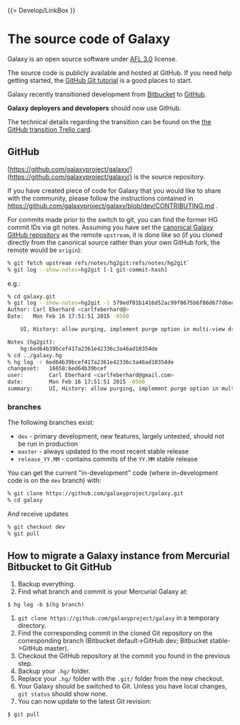 {{> Develop/LinkBox }}
# The source code of Galaxy

Galaxy is an open source software under [AFL 3.0](/src/admin/license/index.md) license.

The source code is publicly available and hosted at GitHub. If you need help getting started, the [GitHub Git tutorial](https://try.github.io/) is a good places to start.

Galaxy recently transitioned development from [Bitbucket](https://bitbucket.org/galaxy/galaxy-central/) to [GitHub](https://github.com/galaxyproject/galaxy).

**Galaxy deployers and developers** should now use GitHub.

The technical details regarding the transition can be found on the [the GitHub transition Trello card](https://trello.com/c/iiSBweRQ).

## GitHub

[https://github.com/galaxyproject/galaxy/](https://github.com/galaxyproject/galaxy/) is the source repository.

If you have created piece of code for Galaxy that you would like to share with the community, please follow the instructions contained in https://github.com/galaxyproject/galaxy/blob/dev/CONTRIBUTING.md .

For commits made prior to the switch to git, you can find the former HG commit IDs via git notes. Assuming you have set the [canonical Galaxy GitHub repository](https://github.com/galaxyproject/galaxy/) as the remote `upstream`, it is done like so (if you cloned directly from the canonical source rather than your own GitHub fork, the remote would be `origin`):

```sh
% git fetch upstream refs/notes/hg2git:refs/notes/hg2git`
% git log --show-notes=hg2git [-1 git-commit-hash]
```


e.g.:

```sh
% cd galaxy.git
% git log --show-notes=hg2git -1 579edf01b1416d52ac99f8675b6f86d677d6ee0e
Author: Carl Eberhard <carlfeberhard@>
Date:   Mon Feb 16 17:51:51 2015 -0500

    UI, History: allow purging, implement purge option in multi-view dropdowns; Managers: fix purgable return value; API, histories: return purged in summary view

Notes (hg2git):
    hg:6ed64b39bcef417a2361e42336c3a46ad10354de
% cd ../galaxy.hg
% hg log -r 6ed64b39bcef417a2361e42336c3a46ad10354de
changeset:   16658:6ed64b39bcef
user:        Carl Eberhard <carlfeberhard@gmail.com>
date:        Mon Feb 16 17:51:51 2015 -0500
summary:     UI, History: allow purging, implement purge option in multi-view dropdowns; Managers: fix purgable return value; API, histories: return purged in summary view
```


### branches

The following branches exist:

* `dev` - primary development, new features, largely untested, should not be run in production
* `master` - always updated to the most recent stable release
* `release_YY.MM` - contains commits of the `YY.MM` stable release

You can get the current "in-development" code (where in-development code is on the `dev` branch) with:

```sh
% git clone https://github.com/galaxyproject/galaxy.git
% cd galaxy
```


And receive updates

```sh
% git checkout dev
% git pull
```


## How to migrate a Galaxy instance from Mercurial Bitbucket to Git GitHub

1. Backup everything.
1. Find what branch and commit is your Mercurial Galaxy at:
  ```#! highlight sh
  $ hg log -b $(hg branch)
  ```

1. `git clone https://github.com/galaxyproject/galaxy` in a temporary directory.
1. Find the corresponding commit in the cloned Git repository on the corresponding branch (Bitbucket default->GitHub dev; Bitbucket stable->GitHub master).
1. Checkout the GitHub repository at the commit you found in the previous step.
1. Backup your `.hg/` folder.
1. Replace your `.hg/` folder with the `.git/` folder from the new checkout.
1. Your Galaxy should be switched to Git. Unless you have local changes, `git status` should show none.
1. You can now update to the latest Git revision:
  ```#! highlight sh
  $ git pull
  ```


